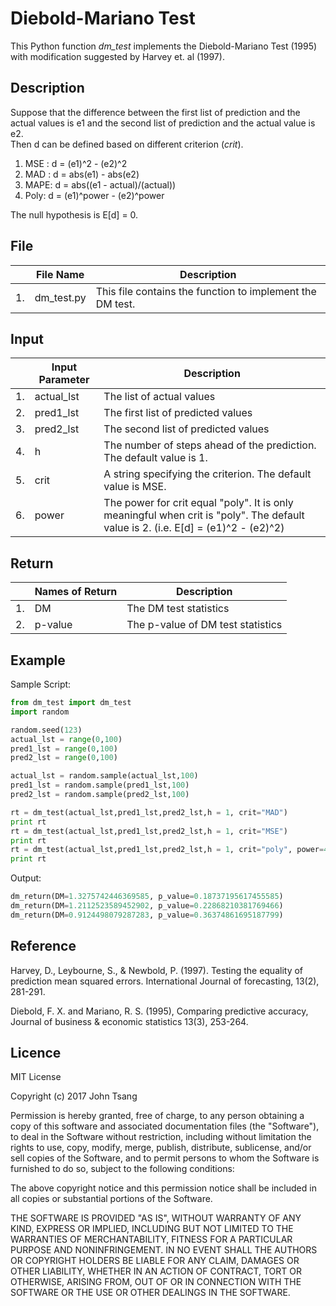 # Diebold-Mariano Test
This Python function <i>dm_test</i> implements the Diebold-Mariano Test (1995) with modification suggested by Harvey et. al (1997).

## Description

Suppose that the difference between the first list of prediction and the actual values is e1 and the second list of prediction and the actual value is e2.<br>
Then d can be defined based on different criterion (<i>crit</i>).
<br>
<ol>
  <li>MSE : d = (e1)^2 - (e2)^2</li>
  <li>MAD : d = abs(e1) - abs(e2)</li>
  <li>MAPE: d = abs((e1 - actual)/(actual))</li>
  <li>Poly: d = (e1)^power - (e2)^power</li>
</ol>
The null hypothesis is E[d] = 0.

## File
|    | File Name  | Description                                               |
|----|------------|-----------------------------------------------------------|
| 1. | dm_test.py | This file contains the function to implement the DM test. |

## Input

|    | Input Parameter | Description                                                                                                                        |
|----|-----------------|------------------------------------------------------------------------------------------------------------------------------------|
| 1. | actual_lst      | The list of actual values                                                                                                          |
| 2. | pred1_lst       | The first list of predicted values                                                                                                 |
| 3. | pred2_lst       | The second list of predicted values                                                                                                |
| 4. | h               | The number of steps ahead of the prediction. The default value is 1.                                                               |
| 5. | crit            | A string specifying the criterion. The default value is MSE.                                                                       |
| 6. | power           | The power for crit equal "poly".  It is only meaningful when crit is "poly". The default value is 2. (i.e. E[d] = (e1)^2 - (e2)^2) |

## Return

|    | Names of Return | Description                       |
|----|-----------------|-----------------------------------|
| 1. | DM              | The DM test statistics            |
| 2. | p-value         | The p-value of DM test statistics |

## Example

Sample Script:
```Python
from dm_test import dm_test
import random

random.seed(123)
actual_lst = range(0,100)
pred1_lst = range(0,100)
pred2_lst = range(0,100)

actual_lst = random.sample(actual_lst,100)
pred1_lst = random.sample(pred1_lst,100)
pred2_lst = random.sample(pred2_lst,100)

rt = dm_test(actual_lst,pred1_lst,pred2_lst,h = 1, crit="MAD")
print rt
rt = dm_test(actual_lst,pred1_lst,pred2_lst,h = 1, crit="MSE")
print rt
rt = dm_test(actual_lst,pred1_lst,pred2_lst,h = 1, crit="poly", power=4)
print rt
```

Output:
```Python
dm_return(DM=1.3275742446369585, p_value=0.18737195617455585)
dm_return(DM=1.2112523589452902, p_value=0.22868210381769466)
dm_return(DM=0.9124498079287283, p_value=0.36374861695187799)
```

## Reference

Harvey, D., Leybourne, S., & Newbold, P. (1997). Testing the equality of 
   prediction mean squared errors. International Journal of forecasting, 
   13(2), 281-291.

Diebold, F. X. and Mariano, R. S. (1995), Comparing predictive accuracy, 
   Journal of business & economic statistics 13(3), 253-264.

## Licence

MIT License

Copyright (c) 2017 John Tsang

Permission is hereby granted, free of charge, to any person obtaining a copy
of this software and associated documentation files (the "Software"), to deal
in the Software without restriction, including without limitation the rights
to use, copy, modify, merge, publish, distribute, sublicense, and/or sell
copies of the Software, and to permit persons to whom the Software is
furnished to do so, subject to the following conditions:

The above copyright notice and this permission notice shall be included in all
copies or substantial portions of the Software.

THE SOFTWARE IS PROVIDED "AS IS", WITHOUT WARRANTY OF ANY KIND, EXPRESS OR
IMPLIED, INCLUDING BUT NOT LIMITED TO THE WARRANTIES OF MERCHANTABILITY,
FITNESS FOR A PARTICULAR PURPOSE AND NONINFRINGEMENT. IN NO EVENT SHALL THE
AUTHORS OR COPYRIGHT HOLDERS BE LIABLE FOR ANY CLAIM, DAMAGES OR OTHER
LIABILITY, WHETHER IN AN ACTION OF CONTRACT, TORT OR OTHERWISE, ARISING FROM,
OUT OF OR IN CONNECTION WITH THE SOFTWARE OR THE USE OR OTHER DEALINGS IN THE
SOFTWARE.
